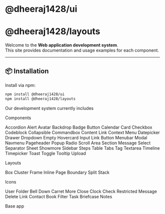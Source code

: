 <link rel="stylesheet" href="custom.css">

# @dheeraj1428/ui

# @dheeraj1428/layouts

Welcome to the **Web application development system**.  
This site provides documentation and usage examples for each component.

---

## 📦 Installation

Install via npm:

```bash
npm install @dheeraj1428/ui
npm install @dheeraj1428/layouts
```

Our development system currently includes

Components

Accordion
Alert
Avatar
Backdrop
Badge
Button
Calendar
Card
Checkbox
Codeblock
Collapsible
Commandbox
Content Link
Context Menu
Datepicker
Drawer
Dropdown
Empty
Hovercard
Input
Link Button
Menubar
Modal
Navmenu
Pageheader
Popup
Radio
Scroll Area
Section Message
Select
Separator
Sheet
Showmore
Sidebar
Steps
Table
Tabs
Tag
Textarea
Timeline
Timepicker
Toast
Toggle
Tooltip
Upload

Layouts

Box
Cluster
Frame
Inline
Page Boundary
Split
Stack

Icons

User
Folder
Bell
Down Carret
More
Close
Clock
Check
Restricted
Message
Delete
Link
Contact Book
Filter
Task
Briefcase
Notes

Base app


